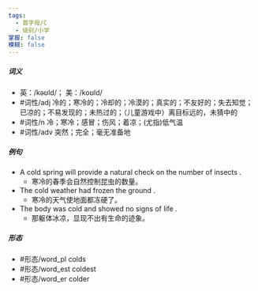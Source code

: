 ```yaml
---
tags:
  - 首字母/C
  - 级别/小学
掌握: false
模糊: false
---
```

##### 词义
- 英：/kəʊld/； 美：/koʊld/
- #词性/adj  冷的；寒冷的；冷却的；冷漠的；真实的；不友好的；失去知觉；已凉的；不易发现的；未热过的；（儿童游戏中）离目标远的，未猜中的
- #词性/n  冷；寒冷；感冒；伤风；着凉；(尤指)低气温
- #词性/adv  突然；完全；毫无准备地
##### 例句
- A cold spring will provide a natural check on the number of insects .
	- 寒冷的春季会自然控制昆虫的数量。
- The cold weather had frozen the ground .
	- 寒冷的天气使地面都冻硬了。
- The body was cold and showed no signs of life .
	- 那躯体冰凉，显现不出有生命的迹象。
##### 形态
- #形态/word_pl colds
- #形态/word_est coldest
- #形态/word_er colder
